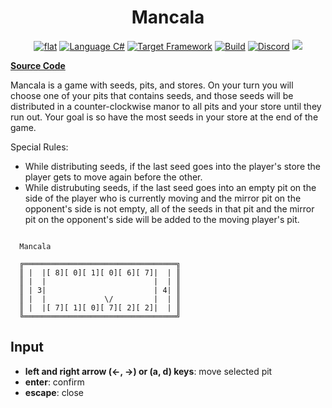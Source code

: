 <h1 align="center">
	Mancala
</h1>

<p align="center">
	<a href="https://github.com/ZacharyPatten/dotnet-console-games" alt="GitHub repo"><img alt="flat" src="https://img.shields.io/badge/github-repo-black?logo=github&amp;style=flat"></a>
	<a href="https://docs.microsoft.com/en-us/dotnet/csharp/" alt="GitHub repo"><img alt="Language C#" src="https://img.shields.io/badge/language-C%23-%23178600"></a>
	<a href="https://dotnet.microsoft.com/download"><img src="https://img.shields.io/badge/dynamic/xml?color=%23512bd4&label=target&query=%2F%2FTargetFramework%5B1%5D&url=https%3A%2F%2Fraw.githubusercontent.com%2FZacharyPatten%2Fdotnet-console-games%2Fmaster%2FProjects%2FMancala%2FMancala.csproj&logo=.net" title="Target Framework" alt="Target Framework"></a>
	<a href="https://github.com/ZacharyPatten/dotnet-console-games/actions"><img src="https://github.com/ZacharyPatten/dotnet-console-games/workflows/Mancala%20Build/badge.svg" title="Goto Build" alt="Build"></a>
	<a href="https://discord.gg/4XbQbwF" alt="Discord"><img src="https://img.shields.io/discord/557244925712924684?logo=discord&logoColor=ffffff&color=7389D8" title="Go To Discord Server" alt="Discord"/></a>
	<a href="https://github.com/ZacharyPatten/dotnet-console-games/blob/master/LICENSE" alt="license"><img src="https://img.shields.io/badge/license-MIT-green.svg" /></a>
</p>

**[Source Code](Program.cs)**

Mancala is a game with seeds, pits, and stores. On your turn you will choose one of your pits that contains seeds, and 
those seeds will be distributed in a counter-clockwise manor to all pits and your store until they run out. Your goal is
so have the most seeds in your store at the end of the game.

Special Rules:
- While distributing seeds, if the last seed goes into the player's store the player gets to move again before the other.
- While distrubuting seeds, if the last seed goes into an empty pit on the side of the player who is currently moving and
  the mirror pit on the opponent's side is not empty, all of the seeds in that pit and the mirror pit on the opponent's 
  side will be added to the moving player's pit.

```

  Mancala

  ╔══════════════════════════════════╗
  ║ |  |[ 8][ 0][ 1][ 0][ 6][ 7]|  | ║
  ║ |  |                        |  | ║
  ║ | 3|                        | 4| ║
  ║ |  |             \/         |  | ║
  ║ |  |[ 7][ 1][ 0][ 7][ 2][ 2]|  | ║
  ╚══════════════════════════════════╝

```

## Input

- **left and right arrow (←, →) or (a, d) keys**: move selected pit
- **enter**: confirm
- **escape**: close